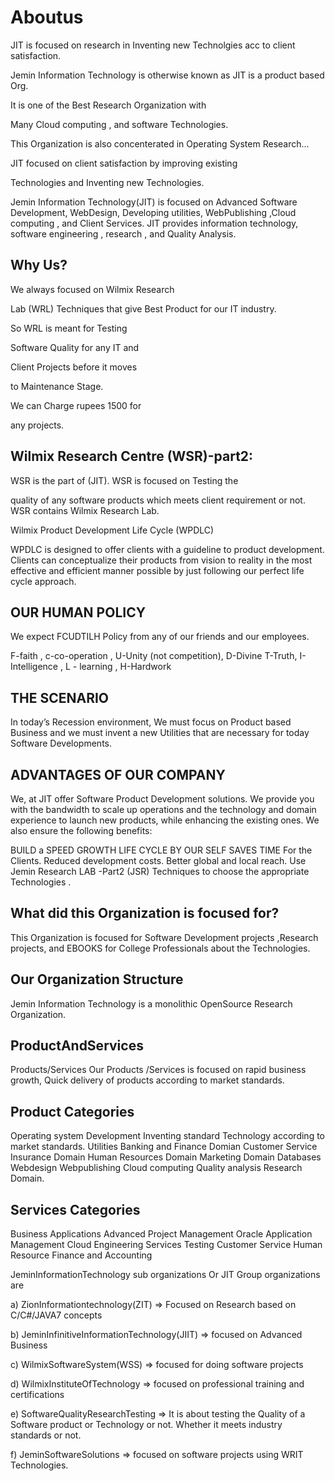 # Aboutus
JIT  is    focused  on  research   in  Inventing    new   Technolgies  acc  to client  satisfaction.


Jemin Information Technology is otherwise known as JIT is a product based Org. 


It  is  one of  the  Best  Research  Organization  with 

Many  Cloud   computing   ,  and   software   Technologies.

This  Organization  is  also  concenterated  in   Operating  System  Research...

JIT  focused  on   client  satisfaction by  improving  existing

Technologies  and  Inventing  new  Technologies.

Jemin Information Technology(JIT) is focused on Advanced Software Development, WebDesign,
Developing utilities, WebPublishing ,Cloud computing , and Client Services. JIT provides information technology,
software engineering , research , and Quality Analysis.



Why Us?
------

We always focused on Wilmix Research

Lab (WRL) Techniques that give Best Product for our IT industry.

So WRL is meant for Testing

Software Quality for any IT and

Client Projects before it moves

to Maintenance Stage.

We can Charge rupees 1500 for

any projects. 

Wilmix Research Centre (WSR)-part2:
---------------------------------

WSR is the part of (JIT). WSR is focused on Testing the

quality of any software products which meets client requirement or not. WSR contains Wilmix Research Lab.

Wilmix Product Development Life Cycle (WPDLC)

WPDLC is designed to offer clients with a guideline to product development. Clients can conceptualize their products from vision to reality in the most effective and efficient manner possible by just following our perfect life cycle approach.

OUR HUMAN POLICY
----------------

We expect FCUDTILH Policy from any of our friends and our employees.

F-faith , c-co-operation , U-Unity (not competition), D-Divine T-Truth, I-Intelligence , L - learning , H-Hardwork



THE SCENARIO
----------------

In today’s Recession environment, We must focus on Product based Business and we must invent a new Utilities that are necessary for today Software Developments.



ADVANTAGES OF OUR COMPANY
-------------------------
We, at JIT offer Software Product Development solutions. We provide you with the bandwidth to scale up operations and the technology and domain experience to launch new products, while enhancing the existing ones. We also ensure the following benefits:

BUILD    a   SPEED  GROWTH  LIFE    CYCLE  BY  OUR  SELF
SAVES  TIME  For    the    Clients.
Reduced development costs.
Better global and local reach.
Use   Jemin  Research   LAB -Part2 (JSR) Techniques    to    choose    the  appropriate    Technologies .

What did this Organization is focused for?
-----------------------------------------
This Organization is focused for Software Development projects ,Research projects, and EBOOKS for College Professionals about the Technologies.



Our Organization Structure
--------------------------

Jemin Information  Technology  is  a   monolithic OpenSource  Research Organization.



ProductAndServices
------------------

Products/Services Our Products /Services is focused on rapid business growth, Quick delivery of products according to market standards.

Product Categories
-------------------

Operating  system  Development
Inventing    standard    Technology  according    to  market   standards.
Utilities
Banking  and   Finance  Domian
Customer  Service
Insurance  Domain
Human  Resources   Domain
Marketing   Domain
Databases
Webdesign
Webpublishing
Cloud  computing
Quality  analysis
Research  Domain.

Services Categories
--------------------

Business  Applications
Advanced   Project   Management
Oracle
Application  Management
Cloud
Engineering   Services
Testing
Customer   Service
Human   Resource
Finance   and   Accounting



JeminInformationTechnology   sub  organizations Or   JIT  Group  organizations   are  

a)  ZionInformationtechnology(ZIT) => Focused  on  Research  based  on  C/C#/JAVA7  concepts

b) JeminInfinitiveInformationTechnology(JIIT)  => focused  on  Advanced  Business

c) WilmixSoftwareSystem(WSS) =>  focused  for  doing  software  projects 

d) WilmixInstituteOfTechnology  =>  focused  on  professional  training  and  certifications

e)  SoftwareQualityResearchTesting =>
It is about testing the Quality of a Software product or Technology or not. Whether it meets industry standards or not.

f)  JeminSoftwareSolutions =>  focused   on   software  projects   using  WRIT  Technologies.


